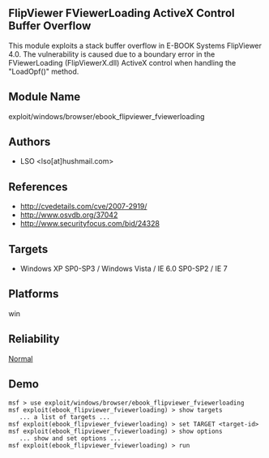 ## FlipViewer FViewerLoading ActiveX Control Buffer Overflow

This module exploits a stack buffer overflow in E-BOOK 
Systems FlipViewer 4.0. The vulnerability is caused due to a 
boundary error in the FViewerLoading (FlipViewerX.dll) 
ActiveX control when handling the "LoadOpf()" method.


## Module Name
exploit/windows/browser/ebook_flipviewer_fviewerloading

## Authors
* LSO <lso[at]hushmail.com>


## References
* http://cvedetails.com/cve/2007-2919/
* http://www.osvdb.org/37042
* http://www.securityfocus.com/bid/24328



## Targets
* Windows XP SP0-SP3 / Windows Vista / IE 6.0 SP0-SP2 / IE 7


## Platforms
win

## Reliability
[Normal](https://github.com/rapid7/metasploit-framework/wiki/Exploit-Ranking)

## Demo

```
msf > use exploit/windows/browser/ebook_flipviewer_fviewerloading
msf exploit(ebook_flipviewer_fviewerloading) > show targets
   ... a list of targets ...
msf exploit(ebook_flipviewer_fviewerloading) > set TARGET <target-id>
msf exploit(ebook_flipviewer_fviewerloading) > show options
   ... show and set options ...
msf exploit(ebook_flipviewer_fviewerloading) > run
```
    
    